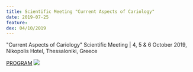 ```yaml
---
title: Scientific Meeting "Current Aspects of Cariology"
date: 2019-07-25
feature: 
dex: 04/10/2019
---
```

"Current Aspects of Cariology" Scientific Meeting | 4, 5 & 6 October 2019, Nikopolis Hotel, Thessaloniki, Greece 

<a href="{{site.baseurl}}/files/docs/events-2019-07-25-1.pdf">
PROGRAM</a> 

<a href="{{site.baseurl}}/files/docs/events-2019-07-25-2.jpg">
<img src="{{site.baseurl}}/files/docs/events-2019-07-25-2.jpg"  class="img-fluid w-50 p-3"></a> 


